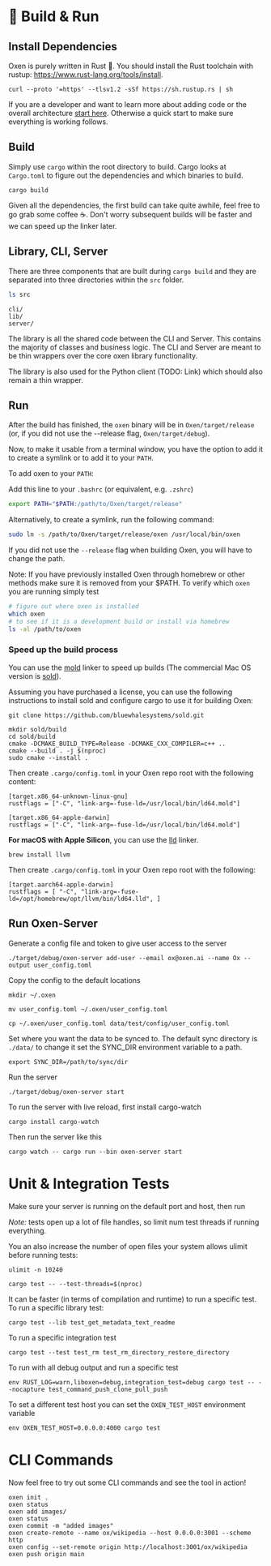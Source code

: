 # 🔨 Build & Run

## Install Dependencies

Oxen is purely written in Rust 🦀. You should install the Rust toolchain with rustup: https://www.rust-lang.org/tools/install.

```
curl --proto '=https' --tlsv1.2 -sSf https://sh.rustup.rs | sh
```

If you are a developer and want to learn more about adding code or the overall architecture [start here](docs/dev/AddLibraryCode.md). Otherwise a quick start to make sure everything is working follows.

## Build

Simply use `cargo` within the root directory to build. Cargo looks at `Cargo.toml` to figure out the dependencies and which binaries to build.

```
cargo build
```

Given all the dependencies, the first build can take quite awhile, feel free to go grab some coffee ☕️. Don't worry subsequent builds will be faster and we can speed up the linker later.

## Library, CLI, Server

There are three components that are built during `cargo build` and they are separated into three directories within the `src` folder.

```bash
ls src
```

```
cli/
lib/
server/
```

The library is all the shared code between the CLI and Server. This contains the majority of classes and business logic. The CLI and Server are meant to be thin wrappers over the core oxen library functionality.

The library is also used for the Python client (TODO: Link) which should also remain a thin wrapper.

## Run

After the build has finished, the `oxen` binary will be in `Oxen/target/release` (or, if you did not use the --release flag, `Oxen/target/debug`).

Now, to make it usable from a terminal window, you have the option to add it to create a symlink or to add it to your `PATH`.

To add oxen to your `PATH`:

Add this line to your `.bashrc` (or equivalent, e.g. `.zshrc`)

```bash
export PATH="$PATH:/path/to/Oxen/target/release"
```

Alternatively, to create a symlink, run the following command:

```bash
sudo ln -s /path/to/Oxen/target/release/oxen /usr/local/bin/oxen
```

If you did not use the `--release` flag when building Oxen, you will have to change the path.

Note: If you have previously installed Oxen through homebrew or other methods make sure it is removed from your $PATH. To verify which `oxen` you are running simply test

```bash
# figure out where oxen is installed
which oxen
# to see if it is a development build or install via homebrew
ls -al /path/to/oxen
```

### Speed up the build process

You can use
the [mold](https://github.com/rui314/mold) linker to speed up builds (The
commercial Mac OS version is [sold](https://github.com/bluewhalesystems/sold)).

Assuming you have purchased a license, you can use the following instructions to
install sold and configure cargo to use it for building Oxen:

```
git clone https://github.com/bluewhalesystems/sold.git

mkdir sold/build
cd sold/build
cmake -DCMAKE_BUILD_TYPE=Release -DCMAKE_CXX_COMPILER=c++ ..
cmake --build . -j $(nproc)
sudo cmake --install .
```

Then create `.cargo/config.toml` in your Oxen repo root with the following
content:

```
[target.x86_64-unknown-linux-gnu]
rustflags = ["-C", "link-arg=-fuse-ld=/usr/local/bin/ld64.mold"]

[target.x86_64-apple-darwin]
rustflags = ["-C", "link-arg=-fuse-ld=/usr/local/bin/ld64.mold"]

```

**For macOS with Apple Silicon**, you can use the [lld](https://lld.llvm.org/) linker.

```
brew install llvm
```

Then create `.cargo/config.toml` in your Oxen repo root with the following:

```
[target.aarch64-apple-darwin]
rustflags = [ "-C", "link-arg=-fuse-ld=/opt/homebrew/opt/llvm/bin/ld64.lld", ]

```

## Run Oxen-Server

Generate a config file and token to give user access to the server

```
./target/debug/oxen-server add-user --email ox@oxen.ai --name Ox --output user_config.toml
```

Copy the config to the default locations

```
mkdir ~/.oxen
```

```
mv user_config.toml ~/.oxen/user_config.toml
```

```
cp ~/.oxen/user_config.toml data/test/config/user_config.toml
```

Set where you want the data to be synced to. The default sync directory is `./data/` to change it set the SYNC_DIR environment variable to a path.

```
export SYNC_DIR=/path/to/sync/dir
```

Run the server

```
./target/debug/oxen-server start
```

To run the server with live reload, first install cargo-watch

```
cargo install cargo-watch
```

Then run the server like this

```
cargo watch -- cargo run --bin oxen-server start
```

# Unit & Integration Tests

Make sure your server is running on the default port and host, then run

*Note:* tests open up a lot of file handles, so limit num test threads if running everything.

You an also increase the number of open files your system allows ulimit before running tests:

```
ulimit -n 10240
```

```
cargo test -- --test-threads=$(nproc)
```

It can be faster (in terms of compilation and runtime) to run a specific test. To run a specific library test:

```
cargo test --lib test_get_metadata_text_readme
```

To run a specific integration test

```
cargo test --test test_rm test_rm_directory_restore_directory
```

To run with all debug output and run a specific test

```
env RUST_LOG=warn,liboxen=debug,integration_test=debug cargo test -- --nocapture test_command_push_clone_pull_push
```

To set a different test host you can set the `OXEN_TEST_HOST` environment variable

```
env OXEN_TEST_HOST=0.0.0.0:4000 cargo test
```

# CLI Commands

Now feel free to try out some CLI commands and see the tool in action!

```
oxen init .
oxen status
oxen add images/
oxen status
oxen commit -m "added images"
oxen create-remote --name ox/wikipedia --host 0.0.0.0:3001 --scheme http
oxen config --set-remote origin http://localhost:3001/ox/wikipedia
oxen push origin main
```
